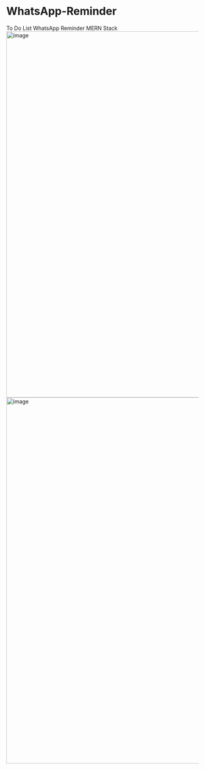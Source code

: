 # WhatsApp-Reminder
To Do List WhatsApp Reminder MERN Stack
<img width="960" alt="image" src="https://github.com/avisekraj/WhatsApp-Reminder/assets/87957824/0ca69f91-cef9-42b1-922d-cc8b2bd476cb">
<img width="960" alt="image" src="https://github.com/avisekraj/WhatsApp-Reminder/assets/87957824/322c3aeb-abd5-4636-b2fa-477c6530d418">



